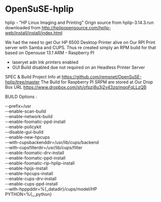 OpenSuSE-hplip
==============

hplip - "HP Linux Imaging and Printing"
Orign source from hplip-3.14.3.run downloaded from http://hplipopensource.com/hplip-web/install/install/index.html

We had the need to get Our HP 6500 Desktop Printer alive on Our RPI Print server with Samba and CUPS.
Thus re created simply an RPM build  for that based on Opensuse 13.1 ARM - Raspberry PI


-  laseryet adn Ink printers enabled
-  GUI Build disabled due not required on an Headless Printer Server 


  SPEC & Build Project  Info at  https://github.com/remsnet/OpenSuSE-hplip/tree/master
  The Build for Raspberry PI SRPM are stored at Our Drop Box URL https://www.dropbox.com/sh/ofpzj8u3j2v43zq/mqoFqLLzQB



BUILD Options :

   --prefix=/usr \
   --enable-scan-build \
   --enable-network-build \
   --enable-foomatic-ppd-install \
   --enable-policykit \
   --disable-gui-build \
   --enable-new-hpcups \
   --with-cupsbackenddir=/usr/lib/cups/backend \
   --with-cupsfilterdir=/usr/lib/cups/filter \
   --enable-foomatic-drv-install \
   --enable-foomatic-ppd-install \
   --enable-foomatic-rip-hplip-install \
   --enable-hpijs-install \
   --enable-hpcups-install \
   --enable-cups-drv-install \
   --enable-cups-ppd-install \
   --with-hpppddir=%{_datadir}/cups/model/HP \
   PYTHON=%{__python}
